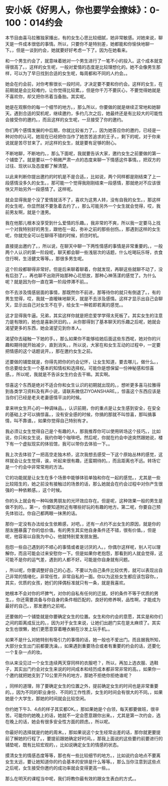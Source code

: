 # 安小妖《好男人，你也要学会撩妹》：0-100：014约会

本节目由喜马拉雅独家播出，有的女生心思比较细腻，她非常敏感。对她来说，聊天是一件成本很低的事情。所以，只要你不是特别差，她都能和你愉快地聊一下。，但是一谈到约会，她就要好好考虑一下了。因为在她看来。

和一个男生约会了，就意味着她对一个男生进行了一笔不小的投入。这个成本就变得很高了。，这样的女生呢，一般对爱情的态度是比较理想化的。她不会像男生那样，可以为了早日找到合适的女生呢，每周都和不同的人约会。。

她会在约会前，对你考察很长一段时间，才决定要不要和你约会。这样的女生，在前期就是会比较难约，让你觉得比较累。，但是你千万不要灰心，不要觉得她就是不喜欢你，却又把你吊着当备胎。其实呢。

她是在观察你的每一个细节的地方。，那么所以，你要做的就是继续正常地和她聊天。遇到合适的契机呢，继续邀约，多约几次之后，她最终还是有比较大的可能性会接受你的邀约。，而且这样的女生呢，一旦接受了你的邀约。

你们两个感情发展的中后期，你就比较省力了。，因为她答应你的邀约，已经是一种对你的认可。她现在已经把你当作了她苦苦追求的王子。，剩下的呢，对于你来说就是苦尽甘来了。对这样的女生，就是要有足够的耐心。

不断地聊，不断地约。，那么下面呢，我就要告诉大家，邀约女生之前要做的第一个铺垫了。就是要以一个稍微严肃一点的态度来聊一下情感这件事情。，把双方的过往、现状以及态度都了解清楚。

以此来判断你提出邀约的时机是不是合适。，比如说，两个同样都是刚结束了上一段感情没多久的女生。，那可能一个觉得我刚刚结束一段感情，那就绝对不应该很快又开始另外一段感情了。这样呢。

就会显得我是个没了爱情就活不了，喜欢为这男人转，没有自我的女生。，那这样的女生呢，你显然就不要急着去约了。，那么可能另外一个女生就会觉得，哎，我前男友啊，就是个渣男。

我在他那儿根本没享受到什么爱情的乐趣。，我非常的不爽，所以我一定要马上找一个对我特别好的男生，跟他在一起，弥补之前的那些创伤。，那遇到这样的女生呢，你就完全可以在聊得不错的时候，抓住时机。

直接提出邀约了。，所以说，在聊天中聊一下两性情感的事情是非常重要的。，一般两个人认识的第一阶段呢，聊天都会聊一些浅层次的话题，什么吃喝玩乐呀，衣食住行啊，生活健文等等。，那很多男生呢。

这个阶段都聊得非常好。但是后来聊着聊着，你就发现，再聊这些就聊不动了，没有后劲了。，再也聊不出刚开始那种心花怒放，那种心神荡漾的感觉了。为什么呢？就是因为你一直在第一阶段停滞不前。。

你不去涉及情感层面的事情，那既然你不前进，那等待你的就只有倒退了。，有的男生觉得，哎，我就一直暧昧地聊天，就是不去涉及感情。这样才显示出自己会聊天，显示出自己对女生不在乎，给女生一种若即若离的感觉。。

这才显得我牛逼。兄弟，其实这样你就是把恋爱学学得太死板了。其实女生的注意力是有限的，她也是喜新厌旧的。，从你那得到了基本聊天的乐趣之后呢，她就会渴望更多的东西，她会渴望见到你本人。

渴望你去碰触一下她的手。，那么如果你不能够给她后面这些东西呢，她对你的兴趣和期待就开始减少，直到消失。，所以说，大家在和女生互动的过程中，一定要把情感的这个话题说开。，那在邀约女生之前。

还要做的铺垫就是，你得先把你的约会记怀，让女生知道，要去哪儿，做什么。，你总要给女生一个基本的知情权和选择权。可能你是想保留一份神秘感和惊喜感。，所以呢，我就是不告诉女生约会去干嘛。其实啊。

惊喜这个东西是绝对不适合你和女生认识的初期就出现的。，想听更多喜马拉雅得到各类学习资料及有声小说，请联系微信ZIYOANSHARE。，惊喜这个东西应该是当你们已经是老夫老妻感情平淡的时候。

拿来哄女生开心的一种调味品。，认识前期，你的重点是让女生感到安全，在安全的基础上才可以搞惊喜。，没有安全感的时候，你搞的那就不叫惊喜，那叫搞事情，叫不靠谱。，如果你觉得自己特别有才。

我必须让女生觉得自己是个有趣的人，那我推荐你可以使用转场这个技巧。，比如说，你只和女生说，我约你喝个咖啡吧。然后呢，你就在约会中途突然跟她说，楼下有一个虚拟现实的体验馆，我可以带你去体验一下。。

我上次去体验了一把高空走独木桥，这次我想去感受一下这个原始丛林的感觉，这样就会让女生觉得，诶，听起来很有趣，还蛮期待的。，而且距离也不远。转场它是一个约会中非常常用的方法。

它的功能就是让女生在多个场景中能够体验单独和你在一起的感觉。，尤其是一些比较陌生的，她之前没有接触过的场景的话，那么她就会在约会过程中对你产生很强的一种依赖感。，这个时候。

你的头上就会有一种叫做男朋友的光环效应存在。但是呢，这种效果一般的男生是做不到的。，第一，你要知道附近有哪些好玩的有趣的地方。第二呢，你要自己预先体验过。你自己都两眼一抹黑的话。

那你一定没有办法给女生依赖感，对吧。，还有一点约不出女生的原因，就是你的朋友圈暴露了你的低价值。有的男生其实他自身条件还不错，很有价值。，但是呢，他容易以自我为中心，他就特别爱发朋友圈。

抱怨一些自己遇到的不顺心的事情或者是讨厌的人。，你偶尔这样呢，别人可以理解你，而且可能会过来安慰你一下。但是如果你老抱怨，那看到的人就会觉得，这可能不是你的运气差，遇到的人都不好。可能是你自身就有问题。

，所以呢，你要调整好自己的心态，不要以为自己条件比较优秀，就可以表现出自己非常的情绪化，非常任性，非常自私的一面。你以为这些女生都应该包容你。，其实，优质的女孩，她们的择偶标准就只有一条，就是我喜欢。

她根本不会对你的坏脾气，对你的自私有任何的迁就。好的条件不等于优质的男生。，你还需要具备与你自身的条件相匹配的，良好的修养啊，品性啊，才能成为最好的自己。，那发邀约之前呢。

还要做的一个铺垫就是你要确定女生的位置。女生和你约会的意愿，其实是和你们之间的距离成反比的。，因为对于女生来说，让她们出趟门实在是太麻烦了。其实女生也很懒，她们更愿意穿着睡衣躺在沙发上玩手机。。

如果不是什么对她特别有吸引力的事情的话，她一般也不爱出门。而且据我所知，大部分女生出门前都要洗澡。，如果遇到重要场合或者有重要的约会的话，还要化一个复杂一点的妆。

你从来没见过一个女生连续两天穿同样的衣服吧？，所以，再加上选衣服、选鞋子，其实出门约会对女生来说的时间成本和经历成本都非常非常的高。，如果你一个邀约就把她支到了10公里开外的地方，那她不拒绝你拒绝谁呢？

，同样的道理，除了要确定女生的位置之外，提前确定女生的时间也是非常重要的。，因为不同的职业身份、不同的工作性质，女生的时间会有很大的不同。，如果她是个大学生，那她的时间就会比较空闲。

你约她下午3、4点的样子其实都OK。，那如果她是个白领，每天都要做班，很辛苦。可能你约她晚上的话，她就不一定会愿意跟你出来。，尤其是第一次约会，选在晚上的话，她会有很多安全性方面的顾虑。，所以呢。

你最好的选择就是约她的周末。，那如果说这个女生经常出差的话，那你就更要提前了解她的行程了。，要提前跟她确定好时间。，那我上面说的这些要约前要进行的铺垫呢，既有比较宏观的，，比如说确定女生的情感的状态。

摸清女生的情感态度等等，那也有一些比较细节的地方。，比如说约会地点不要离女生太远，要让她知道你的约会基本的安排是什么等等。，那么当你注意到这些点之后呢，女生接受你邀约的成功率就会变得更高一些。。

那么在明天的课程当中呢，我们将教你最有效的跟女生表白的方式。。